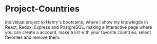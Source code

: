 # Project-Countries
Individual project to Henry's bootcamp, where I show my knowlegde in React, Redux, Express and PostgreSQL, making a interactive page where you can create a account, make a list with your favorite countries, select favorites and remove them.
